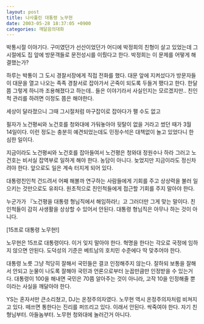 ```yaml
---
layout: post
title: 나사풀린 대통령 노무현
date: 2003-05-28 18:37:05 +0900
categories: 깨달음의대화
---
```

박통시절 이야기다. 구미였던가 선산이었던가 어디에 박정희의 친형이 살고 있었는데 그시절에도 집 앞에 방문객들로 문전성시를 이뤘다고 한다. 박정희는 이 문제를 어떻게 해결했는가?
  

  
하루는 박통이 그 도시 경찰서장에게 직접 전화를 했다. 대문 앞에 지켜섰다가 방문자들이 대문을 열고 나오는 족족 경찰서로 잡아가서 곤죽이 되도록 두들겨 팼다고 한다. 한달쯤 그렇게 하니까 조용해졌다고 하는데.. 들은 이야기라서 사실인지는 모르겠지만.. 친인척 관리를 하려면 이정도 쯤은 해야한다.
  

  
세상이 달라졌으니 그때 그시절처럼 마구잡이로 잡아다가 팰 수도 없고
  

  
필자가 노건평씨와 노건호를 청와대에 가둬놓아야 뒷탈이 없을 거라고 썼던 때가 3월 14일이다. 이런 정도는 충분히 예견되었는데도 민정수석은 대책없이 놀고 있었다니 한심한 일이다.
  

  
지금이라도 노건평씨와 노건호를 잡아들여서 노건평은 청와대 정원수나 하라 그러고 노건호는 비서실 잡역부로 일하게 해야 한다. 농담이 아니다. 늦었지만 지금이라도 정신차려야 한다. 앞으로도 일은 계속 터지게 되어 있다.
  

  
대통령친인척 건드려서 어째 해볼까 연구하는 사람들에게 기회를 주고 상상력을 불러 일으키는 것만으로도 유죄다. 원초적으로 친인척들에게 접근할 기회를 주지 말아야 한다.
  

  
누군가가 『노건평을 대통령 형님직에서 해임하라!』고 그러더만 그게 맞는 말이다. 친인척들이 감히 사생활을 상상할 수 있어서 안된다. 대통령 형님직은 아무나 하는 것이 아니다.
  

  
[15프로 대통령 노무현!]
  
노무현은 15프로 대통령이다. 이거 잊지 말아야 한다. 혁명을 한다는 각오로 국정에 임하지 않으면 안된다. 도덕성의 기준은 베트남의 호치민 수준에다 딱 맞추어야 한다.
  

  
대통령 노릇 그냥 적당히 잘해서 국민들은 결코 인정해주지 않는다. 잘하되 보통을 잘해서 안되고 눈물이 나도록 잘해야 국민과 언론으로부터 눈꼽만큼만 인정받을 수 있는거다. 대통령이 100을 해내면 국민은 70쯤 알아주는 것이 아니라, 고작 10을 인정해줄 뿐이라는 사실을 깨달아야 한다.
  

  
YS는 혼자서만 큰소리쳤고, DJ는 온정주의자였다. 노무현 역시 온정주의자처럼 비쳐지고 있다. 떼쓰면 통한다는 진리를 퍼뜨리고 있다. 이래서 안된다. 싹죽여야 한다. 자기 친형님부터. 아들놈부터. 노무현 청와대에 놀러간거 아니다.